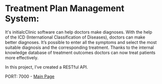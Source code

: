 # Treatment Plan Management System:
It's initialcClinic software can help doctors make diagnoses. With the help of the ICD (International Classification of Diseases), doctors can make better diagnoses. It’s possible to enter all the symptoms and select the most suitable diagnosis and the corresponding treatment. Thanks to the internal knowledge database of treatment outcomes doctors can now treat patients more effectively.

In this project, I've created a RESTful API.

PORT: 7000 - [Main Page](http://localhost:7000)


